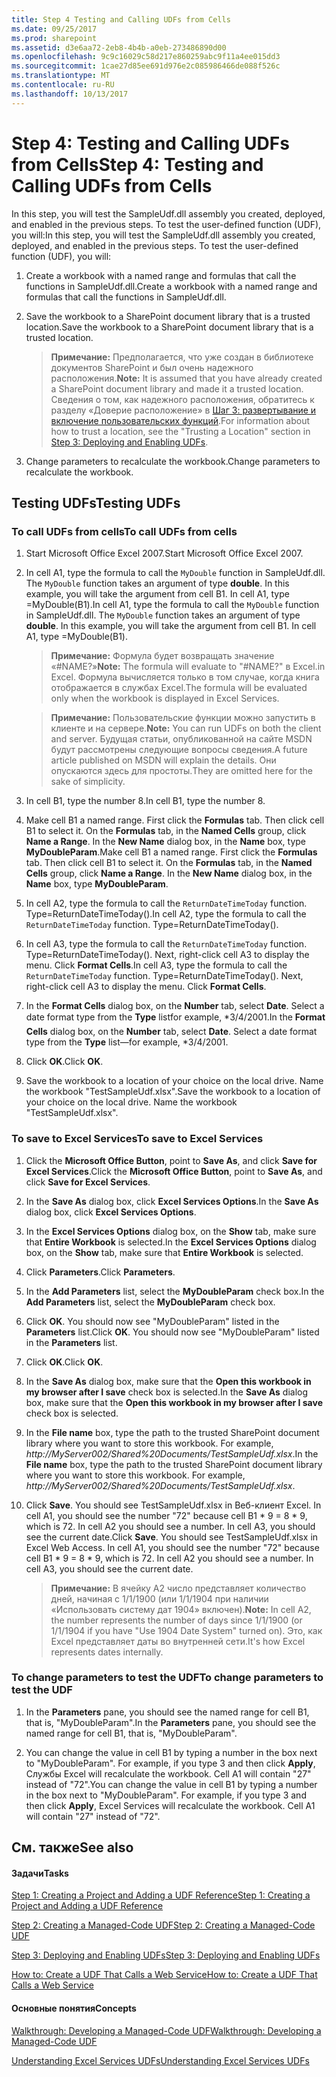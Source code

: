 ```yaml
---
title: Step 4 Testing and Calling UDFs from Cells
ms.date: 09/25/2017
ms.prod: sharepoint
ms.assetid: d3e6aa72-2eb8-4b4b-a0eb-273486890d00
ms.openlocfilehash: 9c9c16029c58d217e860259abc9f11a4ee015dd3
ms.sourcegitcommit: 1cae27d85ee691d976e2c085986466de088f526c
ms.translationtype: MT
ms.contentlocale: ru-RU
ms.lasthandoff: 10/13/2017
---
```

# <a name="step-4-testing-and-calling-udfs-from-cells"></a><span data-ttu-id="dded5-102">Step 4: Testing and Calling UDFs from Cells</span><span class="sxs-lookup"><span data-stu-id="dded5-102">Step 4: Testing and Calling UDFs from Cells</span></span>

<span data-ttu-id="dded5-p101">In this step, you will test the SampleUdf.dll assembly you created, deployed, and enabled in the previous steps. To test the user-defined function (UDF), you will:</span><span class="sxs-lookup"><span data-stu-id="dded5-p101">In this step, you will test the SampleUdf.dll assembly you created, deployed, and enabled in the previous steps. To test the user-defined function (UDF), you will:</span></span>
  
    
    


1. <span data-ttu-id="dded5-105">Create a workbook with a named range and formulas that call the functions in SampleUdf.dll.</span><span class="sxs-lookup"><span data-stu-id="dded5-105">Create a workbook with a named range and formulas that call the functions in SampleUdf.dll.</span></span>
    
  
2. <span data-ttu-id="dded5-106">Save the workbook to a SharePoint document library that is a trusted location.</span><span class="sxs-lookup"><span data-stu-id="dded5-106">Save the workbook to a SharePoint document library that is a trusted location.</span></span>
    
    > <span data-ttu-id="dded5-107">**Примечание:** Предполагается, что уже создан в библиотеке документов SharePoint и был очень надежного расположения.</span><span class="sxs-lookup"><span data-stu-id="dded5-107">**Note:** It is assumed that you have already created a SharePoint document library and made it a trusted location.</span></span> <span data-ttu-id="dded5-108">Сведения о том, как надежного расположения, обратитесь к разделу «Доверие расположение» в [Шаг 3: развертывание и включение пользовательских функций](step-3-deploying-and-enabling-udfs.md).</span><span class="sxs-lookup"><span data-stu-id="dded5-108">For information about how to trust a location, see the "Trusting a Location" section in  [Step 3: Deploying and Enabling UDFs](step-3-deploying-and-enabling-udfs.md).</span></span> 
3. <span data-ttu-id="dded5-109">Change parameters to recalculate the workbook.</span><span class="sxs-lookup"><span data-stu-id="dded5-109">Change parameters to recalculate the workbook.</span></span>
    
  

## <a name="testing-udfs"></a><span data-ttu-id="dded5-110">Testing UDFs</span><span class="sxs-lookup"><span data-stu-id="dded5-110">Testing UDFs</span></span>


### <a name="to-call-udfs-from-cells"></a><span data-ttu-id="dded5-111">To call UDFs from cells</span><span class="sxs-lookup"><span data-stu-id="dded5-111">To call UDFs from cells</span></span>


1. <span data-ttu-id="dded5-112">Start Microsoft Office Excel 2007.</span><span class="sxs-lookup"><span data-stu-id="dded5-112">Start Microsoft Office Excel 2007.</span></span>
    
  
2. <span data-ttu-id="dded5-p103">In cell A1, type the formula to call the  `MyDouble` function in SampleUdf.dll. The `MyDouble` function takes an argument of type **double**. In this example, you will take the argument from cell B1. In cell A1, type =MyDouble(B1).</span><span class="sxs-lookup"><span data-stu-id="dded5-p103">In cell A1, type the formula to call the  `MyDouble` function in SampleUdf.dll. The `MyDouble` function takes an argument of type **double**. In this example, you will take the argument from cell B1. In cell A1, type =MyDouble(B1).</span></span>
    
    > <span data-ttu-id="dded5-117">**Примечание:** Формула будет возвращать значение «#NAME?»</span><span class="sxs-lookup"><span data-stu-id="dded5-117">**Note:** The formula will evaluate to "#NAME?"</span></span> <span data-ttu-id="dded5-118">в Excel.</span><span class="sxs-lookup"><span data-stu-id="dded5-118">in Excel.</span></span> <span data-ttu-id="dded5-119">Формула вычисляется только в том случае, когда книга отображается в службах Excel.</span><span class="sxs-lookup"><span data-stu-id="dded5-119">The formula will be evaluated only when the workbook is displayed in Excel Services.</span></span> 

    > <span data-ttu-id="dded5-120">**Примечание:** Пользовательские функции можно запустить в клиенте и на сервере.</span><span class="sxs-lookup"><span data-stu-id="dded5-120">**Note:** You can run UDFs on both the client and server.</span></span> <span data-ttu-id="dded5-121">Будущая статьи, опубликованной на сайте MSDN будут рассмотрены следующие вопросы сведения.</span><span class="sxs-lookup"><span data-stu-id="dded5-121">A future article published on MSDN will explain the details.</span></span> <span data-ttu-id="dded5-122">Они опускаются здесь для простоты.</span><span class="sxs-lookup"><span data-stu-id="dded5-122">They are omitted here for the sake of simplicity.</span></span> 
3. <span data-ttu-id="dded5-123">In cell B1, type the number 8.</span><span class="sxs-lookup"><span data-stu-id="dded5-123">In cell B1, type the number 8.</span></span>
    
  
4. <span data-ttu-id="dded5-p106">Make cell B1 a named range. First click the **Formulas** tab. Then click cell B1 to select it. On the **Formulas** tab, in the **Named Cells** group, click **Name a Range**. In the **New Name** dialog box, in the **Name** box, type **MyDoubleParam**.</span><span class="sxs-lookup"><span data-stu-id="dded5-p106">Make cell B1 a named range. First click the **Formulas** tab. Then click cell B1 to select it. On the **Formulas** tab, in the **Named Cells** group, click **Name a Range**. In the **New Name** dialog box, in the **Name** box, type **MyDoubleParam**.</span></span>
    
  
5. <span data-ttu-id="dded5-p107">In cell A2, type the formula to call the  `ReturnDateTimeToday` function. Type=ReturnDateTimeToday().</span><span class="sxs-lookup"><span data-stu-id="dded5-p107">In cell A2, type the formula to call the  `ReturnDateTimeToday` function. Type=ReturnDateTimeToday().</span></span>
    
  
6. <span data-ttu-id="dded5-p108">In cell A3, type the formula to call the  `ReturnDateTimeToday` function. Type=ReturnDateTimeToday(). Next, right-click cell A3 to display the menu. Click **Format Cells**.</span><span class="sxs-lookup"><span data-stu-id="dded5-p108">In cell A3, type the formula to call the  `ReturnDateTimeToday` function. Type=ReturnDateTimeToday(). Next, right-click cell A3 to display the menu. Click **Format Cells**.</span></span>
    
  
7. <span data-ttu-id="dded5-p109">In the **Format Cells** dialog box, on the **Number** tab, select **Date**. Select a date format type from the **Type** listfor example, *3/4/2001.</span><span class="sxs-lookup"><span data-stu-id="dded5-p109">In the **Format Cells** dialog box, on the **Number** tab, select **Date**. Select a date format type from the **Type** list—for example, *3/4/2001.</span></span>
    
  
8. <span data-ttu-id="dded5-136">Click **OK**.</span><span class="sxs-lookup"><span data-stu-id="dded5-136">Click **OK**.</span></span>
    
  
9. <span data-ttu-id="dded5-p110">Save the workbook to a location of your choice on the local drive. Name the workbook "TestSampleUdf.xlsx".</span><span class="sxs-lookup"><span data-stu-id="dded5-p110">Save the workbook to a location of your choice on the local drive. Name the workbook "TestSampleUdf.xlsx".</span></span> 
    
  

### <a name="to-save-to-excel-services"></a><span data-ttu-id="dded5-139">To save to Excel Services</span><span class="sxs-lookup"><span data-stu-id="dded5-139">To save to Excel Services</span></span>


1. <span data-ttu-id="dded5-140">Click the **Microsoft Office Button**, point to **Save As**, and click **Save for Excel Services**.</span><span class="sxs-lookup"><span data-stu-id="dded5-140">Click the **Microsoft Office Button**, point to **Save As**, and click **Save for Excel Services**.</span></span> 
    
  
2. <span data-ttu-id="dded5-141">In the **Save As** dialog box, click **Excel Services Options**.</span><span class="sxs-lookup"><span data-stu-id="dded5-141">In the **Save As** dialog box, click **Excel Services Options**.</span></span>
    
  
3. <span data-ttu-id="dded5-142">In the **Excel Services Options** dialog box, on the **Show** tab, make sure that **Entire Workbook** is selected.</span><span class="sxs-lookup"><span data-stu-id="dded5-142">In the **Excel Services Options** dialog box, on the **Show** tab, make sure that **Entire Workbook** is selected.</span></span>
    
  
4. <span data-ttu-id="dded5-143">Click **Parameters**.</span><span class="sxs-lookup"><span data-stu-id="dded5-143">Click **Parameters**.</span></span> 
    
  
5. <span data-ttu-id="dded5-144">In the **Add Parameters** list, select the **MyDoubleParam** check box.</span><span class="sxs-lookup"><span data-stu-id="dded5-144">In the **Add Parameters** list, select the **MyDoubleParam** check box.</span></span>
    
  
6. <span data-ttu-id="dded5-p111">Click **OK**. You should now see "MyDoubleParam" listed in the **Parameters** list.</span><span class="sxs-lookup"><span data-stu-id="dded5-p111">Click **OK**. You should now see "MyDoubleParam" listed in the **Parameters** list.</span></span>
    
  
7. <span data-ttu-id="dded5-147">Click **OK**.</span><span class="sxs-lookup"><span data-stu-id="dded5-147">Click **OK**.</span></span>
    
  
8. <span data-ttu-id="dded5-148">In the **Save As** dialog box, make sure that the **Open this workbook in my browser after I save** check box is selected.</span><span class="sxs-lookup"><span data-stu-id="dded5-148">In the **Save As** dialog box, make sure that the **Open this workbook in my browser after I save** check box is selected.</span></span>
    
  
9. <span data-ttu-id="dded5-p112">In the **File name** box, type the path to the trusted SharePoint document library where you want to store this workbook. For example, _http://MyServer002/Shared%20Documents/TestSampleUdf.xlsx_.</span><span class="sxs-lookup"><span data-stu-id="dded5-p112">In the **File name** box, type the path to the trusted SharePoint document library where you want to store this workbook. For example, _http://MyServer002/Shared%20Documents/TestSampleUdf.xlsx_.</span></span>
    
  
10. <span data-ttu-id="dded5-p113">Click **Save**. You should see TestSampleUdf.xlsx in Веб-клиент Excel. In cell A1, you should see the number "72" because cell B1 * 9 = 8 * 9, which is 72. In cell A2 you should see a number. In cell A3, you should see the current date.</span><span class="sxs-lookup"><span data-stu-id="dded5-p113">Click **Save**. You should see TestSampleUdf.xlsx in Excel Web Access. In cell A1, you should see the number "72" because cell B1 * 9 = 8 * 9, which is 72. In cell A2 you should see a number. In cell A3, you should see the current date.</span></span> 
    
    > <span data-ttu-id="dded5-156">**Примечание:** В ячейку A2 число представляет количество дней, начиная с 1/1/1900 (или 1/1/1904 при наличии «Использовать систему дат 1904» включен).</span><span class="sxs-lookup"><span data-stu-id="dded5-156">**Note:** In cell A2, the number represents the number of days since 1/1/1900 (or 1/1/1904 if you have "Use 1904 Date System" turned on).</span></span> <span data-ttu-id="dded5-157">Это, как Excel представляет даты во внутренней сети.</span><span class="sxs-lookup"><span data-stu-id="dded5-157">It's how Excel represents dates internally.</span></span> 

### <a name="to-change-parameters-to-test-the-udf"></a><span data-ttu-id="dded5-158">To change parameters to test the UDF</span><span class="sxs-lookup"><span data-stu-id="dded5-158">To change parameters to test the UDF</span></span>


1. <span data-ttu-id="dded5-159">In the **Parameters** pane, you should see the named range for cell B1, that is, "MyDoubleParam".</span><span class="sxs-lookup"><span data-stu-id="dded5-159">In the **Parameters** pane, you should see the named range for cell B1, that is, "MyDoubleParam".</span></span>
    
  
2. <span data-ttu-id="dded5-p115">You can change the value in cell B1 by typing a number in the box next to "MyDoubleParam". For example, if you type 3 and then click **Apply**, Службы Excel will recalculate the workbook. Cell A1 will contain "27" instead of "72".</span><span class="sxs-lookup"><span data-stu-id="dded5-p115">You can change the value in cell B1 by typing a number in the box next to "MyDoubleParam". For example, if you type 3 and then click **Apply**, Excel Services will recalculate the workbook. Cell A1 will contain "27" instead of "72".</span></span> 
    
  

## <a name="see-also"></a><span data-ttu-id="dded5-163">См. также</span><span class="sxs-lookup"><span data-stu-id="dded5-163">See also</span></span>


#### <a name="tasks"></a><span data-ttu-id="dded5-164">Задачи</span><span class="sxs-lookup"><span data-stu-id="dded5-164">Tasks</span></span>


  
    
    
 [<span data-ttu-id="dded5-165">Step 1: Creating a Project and Adding a UDF Reference</span><span class="sxs-lookup"><span data-stu-id="dded5-165">Step 1: Creating a Project and Adding a UDF Reference</span></span>](step-1-creating-a-project-and-adding-a-udf-reference.md)
  
    
    
 [<span data-ttu-id="dded5-166">Step 2: Creating a Managed-Code UDF</span><span class="sxs-lookup"><span data-stu-id="dded5-166">Step 2: Creating a Managed-Code UDF</span></span>](step-2-creating-a-managed-code-udf.md)
  
    
    
 [<span data-ttu-id="dded5-167">Step 3: Deploying and Enabling UDFs</span><span class="sxs-lookup"><span data-stu-id="dded5-167">Step 3: Deploying and Enabling UDFs</span></span>](step-3-deploying-and-enabling-udfs.md)
  
    
    
 [<span data-ttu-id="dded5-168">How to: Create a UDF That Calls a Web Service</span><span class="sxs-lookup"><span data-stu-id="dded5-168">How to: Create a UDF That Calls a Web Service</span></span>](how-to-create-a-udf-that-calls-a-web-service.md)
#### <a name="concepts"></a><span data-ttu-id="dded5-169">Основные понятия</span><span class="sxs-lookup"><span data-stu-id="dded5-169">Concepts</span></span>


  
    
    
 [<span data-ttu-id="dded5-170">Walkthrough: Developing a Managed-Code UDF</span><span class="sxs-lookup"><span data-stu-id="dded5-170">Walkthrough: Developing a Managed-Code UDF</span></span>](walkthrough-developing-a-managed-code-udf.md)
  
    
    
 [<span data-ttu-id="dded5-171">Understanding Excel Services UDFs</span><span class="sxs-lookup"><span data-stu-id="dded5-171">Understanding Excel Services UDFs</span></span>](understanding-excel-services-udfs.md)
